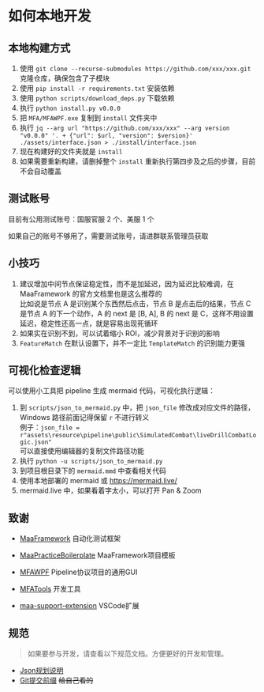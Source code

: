 # 如何本地开发
## 本地构建方式
1. 使用 `git clone --recurse-submodules https://github.com/xxx/xxx.git` 克隆仓库，确保包含了子模块
2. 使用 `pip install -r requirements.txt` 安装依赖
3. 使用 `python scripts/download_deps.py` 下载依赖
4. 执行 `python install.py v0.0.0`
5. 把 `MFA/MFAWPF.exe` 复制到 `install` 文件夹中
6. 执行 `jq --arg url "https://github.com/xxx/xxx" --arg version "v0.0.0" '. + {"url": $url, "version": $version}' ./assets/interface.json > ./install/interface.json`
7. 现在构建好的文件夹就是 `install`
8. 如果需要重新构建，请删掉整个 `install` 重新执行第四步及之后的步骤，目前不会自动覆盖


## 测试账号
目前有公用测试账号：国服官服 2 个、美服 1 个

如果自己的账号不够用了，需要测试账号，请进群联系管理员获取

## 小技巧
1. 建议增加中间节点保证稳定性，而不是加延迟，因为延迟比较难调，在 MaaFramework 的官方文档里也是这么推荐的  
    比如说是节点 A 是识别某个东西然后点击，节点 B 是点击后的结果，节点 C 是节点 A 的下一个动作，A 的 next 是 [B, A], B 的 next 是 C，这样不用设置延迟，稳定性还高一点，就是容易出现死循环
2. 如果实在识别不到，可以试着缩小 ROI，减少背景对于识别的影响
3. `FeatureMatch` 在默认设置下，并不一定比 `TemplateMatch` 的识别能力更强

## 可视化检查逻辑
可以使用小工具把 pipeline 生成 mermaid 代码，可视化执行逻辑：
1. 到 `scripts/json_to_mermaid.py` 中，把 `json_file` 修改成对应文件的路径，Windows 路径前面记得保留 `r` 不进行转义  
    例子：`json_file = r"assets\resource\pipeline\public\SimulatedCombat\liveDrillCombatLogic.json"`  
    可以直接使用编辑器的复制文件路径功能
2. 执行 `python -u scripts/json_to_mermaid.py`
3. 到项目根目录下的 `mermaid.mmd` 中查看相关代码
4. 使用本地部署的 mermaid 或 https://mermaid.live/
5. mermaid.live 中，如果看着字太小，可以打开 Pan & Zoom

## 致谢

- [MaaFramework](https://github.com/MaaXYZ/MaaFramework) 自动化测试框架

- [MaaPracticeBoilerplate](https://github.com/MaaXYZ/MaaPracticeBoilerplate) MaaFramework项目模板

- [MFAWPF](https://github.com/SweetSmellFox/MFAWPF) Pipeline协议项目的通用GUI
- [MFATools](https://github.com/SweetSmellFox/MFATools) 开发工具
- [maa-support-extension](https://github.com/neko-para/maa-support-extension) VSCode扩展
## 规范
> 如果要参与开发，请查看以下规范文档。方便更好的开发和管理。

- [Json规划说明](/docs/Json文件说明.md)
- [Git提交前缀](/docs/Git提交前缀.md)  ~~给自己看的~~